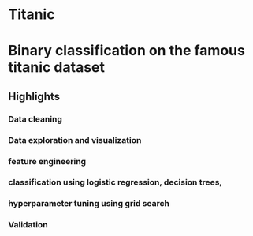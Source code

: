 # Titanic
<h1> Binary classification on the famous titanic dataset </h1>

<h2> Highlights </h2>

<h3> Data cleaning </h3>
<h3> Data exploration and visualization </h3>
<h3> feature engineering </h3>
<h3> classification using logistic regression, decision trees, </h3>
<h3> hyperparameter tuning using grid search </h3>
<h3> Validation </h3>



